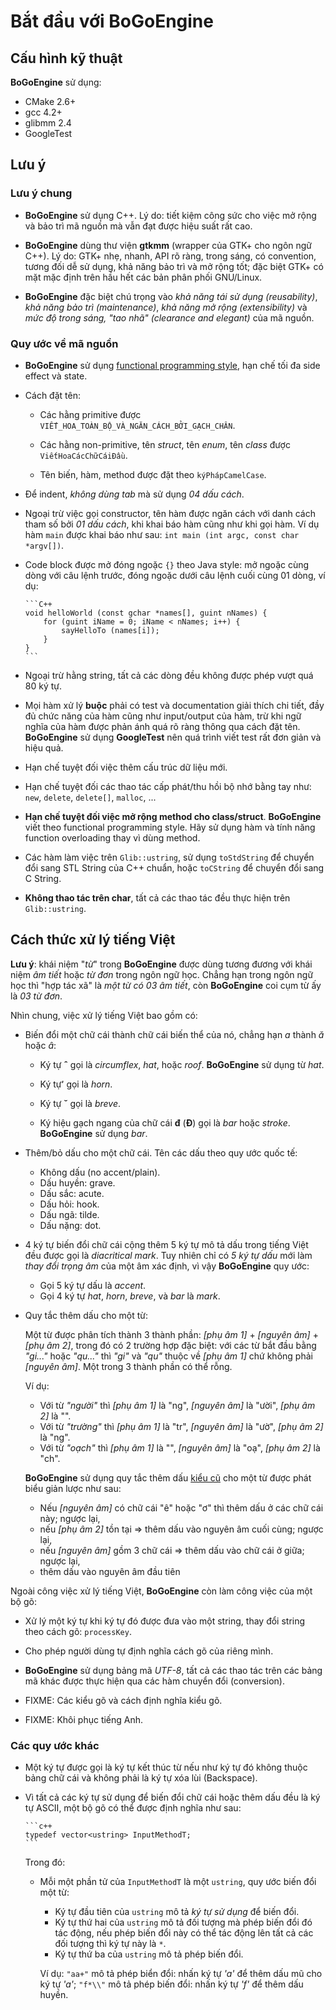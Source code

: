 # Bắt đầu với BoGoEngine

## Cấu hình kỹ thuật

**BoGoEngine** sử dụng:

* CMake 2.6+
* gcc 4.2+
* glibmm 2.4
* GoogleTest

## Lưu ý

### Lưu ý chung

* **BoGoEngine** sử dụng C++.  Lý do: tiết kiệm công sức cho việc mở rộng và
  bảo trì mã nguồn mà vẫn đạt được hiệu suất rất cao.

* **BoGoEngine** dùng thư viện **gtkmm** (wrapper của GTK+ cho ngôn ngữ C++).
  Lý do: GTK+ nhẹ, nhanh, API rõ ràng, trong sáng, có convention, tương đối dễ
  sử dụng, khả năng bảo trì và mở rộng tốt; đặc biệt GTK+ có mặt mặc định trên
  hầu hết các bản phân phối GNU/Linux.

* **BoGoEngine** đặc biệt chú trọng vào *khả năng tái sử dụng (reusability)*,
  *khả năng bảo trì (maintenance)*, *khả năng mở rộng (extensibility)* và *mức
  độ trong sáng, "tao nhã" (clearance and elegant)* của mã nguồn.

### Quy ước về mã nguồn

* **BoGoEngine** sử dụng
  [functional programming style](https://en.wikipedia.org/wiki/Functional_programming),
  hạn chế tối đa side effect và state.

* Cách đặt tên:

  - Các hằng primitive được `VIẾT_HOA_TOÀN_BỘ_VÀ_NGĂN_CÁCH_BỞI_GẠCH_CHÂN`.

  - Các hằng non-primitive, tên *struct*, tên *enum*, tên *class* được
    `ViếtHoaCácChữCáiĐầu`.

  - Tên biến, hàm, method được đặt theo `kýPhápCamelCase`.

* Để indent, *không dùng tab* mà sử dụng *04 dấu cách*.

* Ngoại trừ việc gọi constructor, tên hàm được ngăn cách với danh cách tham số
  bởi *01 dấu cách*, khi khai báo hàm cũng như khi gọi hàm.  Ví dụ hàm `main`
  được khai báo như sau: `int main (int argc, const char *argv[])`.

* Code block được mở đóng ngoặc `{}` theo Java style: mở ngoặc cùng dòng với
  câu lệnh trước, đóng ngoặc dưới câu lệnh cuối cùng 01 dòng, ví dụ:

      ```C++
      void helloWorld (const gchar *names[], guint nNames) {
          for (guint iName = 0; iName < nNames; i++) {
              sayHelloTo (names[i]);
          }
      }
      ```

* Ngoại trừ hằng string, tất cả các dòng đều không được phép vượt quá 80 ký
  tự.

* Mọi hàm xử lý **buộc** phải có test và documentation giải thích chi tiết,
  đầy đủ chức năng của hàm cũng như input/output của hàm, trừ khi ngữ nghĩa
  của hàm được phản ánh quá rõ ràng thông qua cách đặt tên.  **BoGoEngine** sử
  dụng **GoogleTest** nên quá trình viết test rất đơn giản và hiệu quả.

* Hạn chế tuyệt đối việc thêm cấu trúc dữ liệu mới.

* Hạn chế tuyệt đối các thao tác cấp phát/thu hồi bộ nhớ bằng tay như: `new`,
  `delete`, `delete[]`, `malloc`, ...

* **Hạn chế tuyệt đối việc mở rộng method cho class/struct**.  **BoGoEngine**
  viết theo functional programming style.  Hãy sử dụng hàm và tính năng
  function overloading thay vì dùng method.

* Các hàm làm việc trên `Glib::ustring`, sử dụng `toStdString` để chuyển đổi
  sang STL String của C++ chuẩn, hoặc `toCString` để chuyển đổi sang C String.

* **Không thao tác trên char**, tất cả các thao tác đều thực hiện trên
  `Glib::ustring`.

## Cách thức xử lý tiếng Việt

**Lưu ý**: khái niệm "*từ*" trong **BoGoEngine** được dùng tương đương với
khái niệm *âm tiết* hoặc *từ đơn* trong ngôn ngữ học.  Chẳng hạn trong ngôn
ngữ học thì "hợp tác xã" là *một từ có 03 âm tiết*, còn **BoGoEngine** coi cụm
từ ấy là *03 từ đơn*.

Nhìn chung, việc xử lý tiếng Việt bao gồm có:

* Biến đổi một chữ cái thành chữ cái biến thể của nó, chẳng hạn *a* thành
  *ă* hoặc *â*:

  - Ký tự **ˆ** gọi là *circumflex*, *hat*, hoặc *roof*.  **BoGoEngine** sử
    dụng từ *hat*.

  - Ký tự **̛** gọi là *horn*.

  - Ký tự **˘** gọi là *breve*.

  - Ký hiệu gạch ngang của chữ cái **đ** (**Đ**) gọi là *bar* hoặc *stroke*.
  **BoGoEngine** sử dụng *bar*.

* Thêm/bỏ dấu cho một chữ cái.  Tên các dấu theo quy ước quốc tế:

  - Không dấu (no accent/plain).
  - Dấu huyền: grave.
  - Dấu sắc: acute.
  - Dấu hỏi: hook.
  - Dấu ngã: tilde.
  - Dấu nặng: dot.

* 4 ký tự biến đổi chữ cái cộng thêm 5 ký tự mô tả dấu trong tiếng Việt đều
  được gọi là *diacritical mark*.  Tuy nhiên chỉ có *5 ký tự dấu* mới làm
  *thay đổi trọng âm* của một âm xác định, vì vậy **BoGoEngine** quy ước:

  - Gọi 5 ký tự dấu là *accent*.
  - Gọi 4 ký tự *hat*, *horn*, *breve*, và *bar* là *mark*.

* Quy tắc thêm dấu cho một từ:

  Một từ được phân tích thành 3 thành phần: _[phụ âm 1]_ + _[nguyên âm]_ +
  _[phụ âm 2]_, trong đó có 2 trường hợp đặc biệt: với các từ bắt đầu bằng
  _"gi..."_ hoặc _"qu..."_ thì _"gi"_ và _"qu"_ thuộc về _[phụ âm 1]_ chứ
  không phải _[nguyên âm]_.  Một trong 3 thành phần có thể rỗng.

  Ví dụ:
  - Với từ _"người"_ thì _[phụ âm 1]_ là "ng", _[nguyên âm]_ là "ười",
    _[phụ âm 2]_ là "".
  - Với từ _"trường"_ thì _[phụ âm 1]_ là "tr", _[nguyên âm]_ là "ườ",
    _[phụ âm 2]_ là "ng".
  - Với từ _"oạch"_ thì _[phụ âm 1]_ là "", _[nguyên âm]_ là "oạ",
    _[phụ âm 2]_ là "ch".

  **BoGoEngine** sử dụng quy tắc thêm dấu
    [kiểu cũ](http://vi.wikipedia.org/wiki/Quy_tắc_đặt_dấu_thanh_trong_tiếng_Việt#Ki.E1.BB.83u_c.C5.A9)
    cho một từ được phát biểu giản lược như sau:
  - Nếu _[nguyên âm]_ có chữ cái "ê" hoặc "ơ" thì thêm dấu ở các chữ cái này;
    ngược lại,
  - nếu _[phụ âm 2]_ tồn tại => thêm dấu vào nguyên âm cuối cùng; ngược lại,
  - nếu _[nguyên âm]_ gồm 3 chữ cái => thêm dấu vào chữ cái ở giữa; ngược lại,
  - thêm dấu vào nguyên âm đầu tiên

Ngoài công việc xử lý tiếng Việt, **BoGoEngine** còn làm công việc của một bộ
gõ:

* Xử lý một ký tự khi ký tự đó được đưa vào một string, thay đổi string theo
  cách gõ: `processKey`.

* Cho phép người dùng tự định nghĩa cách gõ của riêng mình.

* **BoGoEngine** sử dụng bảng mã *UTF-8*, tất cả các thao tác trên các bảng mã
  khác được thực hiện qua các hàm chuyển đổi (conversion).

* FIXME: Các kiểu gõ và cách định nghĩa kiểu gõ.

* FIXME: Khôi phục tiếng Anh.

### Các quy ước khác

* Một ký tự được gọi là ký tự kết thúc từ nếu như ký tự đó không thuộc bảng
  chữ cái và không phải là ký tự xóa lùi (Backspace).

* Vì tất cả các ký tự sử dụng để biến đổi chữ cái hoặc thêm dấu đều là ký tự
  ASCII, một bộ gõ có thể được định nghĩa như sau:

      ```c++
      typedef vector<ustring> InputMethodT;
      ```

  Trong đó:

  - Mỗi một phần tử của `InputMethodT` là một `ustring`, quy ước biến đổi một từ:

    + Ký tự đầu tiên của `ustring` mô tả *ký tự sử dụng* để biến đổi.
    + Ký tự thứ hai của `ustring` mô tả đối tượng mà phép biến đổi đó tác động,
    nếu phép biến đổi này có thể tác động lên tất cả các đối tượng thì ký tự
    này là `*`.
    + Ký tự thứ ba của `ustring` mô tả phép biến đổi.

    Ví dụ: `"aa+"` mô tả phép biển đổi: nhấn ký tự *'a'* để thêm dấu mũ cho ký
    tự *'a'*; `"f*\\"` mô tả phép biến đổi: nhấn ký tự _'f'_ để thêm dấu
    huyền.
